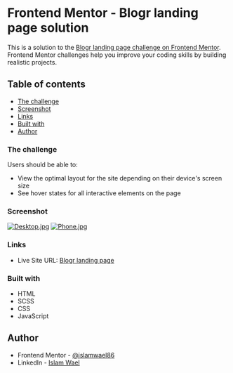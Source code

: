 # Frontend Mentor - Blogr landing page solution

This is a solution to the [Blogr landing page challenge on Frontend Mentor](https://www.frontendmentor.io/challenges/blogr-landing-page-EX2RLAApP). Frontend Mentor challenges help you improve your coding skills by building realistic projects. 

## Table of contents

  - [The challenge](#the-challenge)
  - [Screenshot](#screenshot)
  - [Links](#links)
  - [Built with](#built-with)
  - [Author](#author)

### The challenge

Users should be able to:

- View the optimal layout for the site depending on their device's screen size
- See hover states for all interactive elements on the page

### Screenshot

[![Desktop.jpg](https://i.postimg.cc/vBH4J46z/Desktop.jpg)](https://postimg.cc/NySGTfD9)
[![Phone.jpg](https://i.postimg.cc/k4ztWnBv/Phone.jpg)](https://postimg.cc/1n0tQ108)

### Links

- Live Site URL: [Blogr landing page](https://your-live-site-url.com)

### Built with

- HTML
- SCSS
- CSS
- JavaScript

## Author

- Frontend Mentor - [@islamwael86](https://www.frontendmentor.io/profile/islamwael86)
- LinkedIn - [Islam Wael](https://www.linkedin.com/in/islam-wael-808b50252/)
